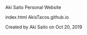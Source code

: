 Aki Saito
Personal Website 

index.html
AkisTacos.github.io

Created by Aki Saito on Oct 20, 2019


